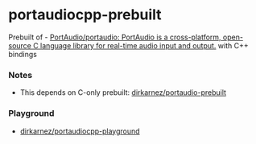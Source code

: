 portaudiocpp-prebuilt
=====================
Prebuilt of - [PortAudio/portaudio: PortAudio is a cross-platform, open-source C language library for real-time audio input and output.](https://github.com/PortAudio/portaudio) with C++ bindings

### Notes
- This depends on C-only prebuilt: [dirkarnez/portaudio-prebuilt](https://github.com/dirkarnez/portaudio-prebuilt)

### Playground
- [dirkarnez/portaudiocpp-playground](https://github.com/dirkarnez/portaudiocpp-playground)
